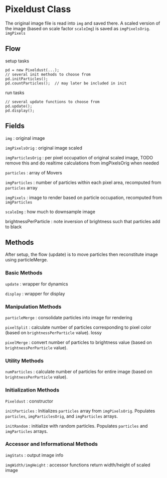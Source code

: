 # Pixeldust Class

The original image file is read into `img` and saved there. A scaled version of the image (based on scale factor `scaleImg`) is saved as `imgPixelsOrig`.  `imgPixels`

## Flow

setup tasks

    pd = new Pixeldust(...);
    // several init methods to choose from
    pd.initParticles();
    pd.countParticles();  // may later be included in init

run tasks

    // several update functions to choose from
    pd.update();
    pd.display();

## Fields

`img`
: original image

`imgPixelsOrig`
: original image scaled

`imgParticlesOrig`
: per pixel occupation of original scaled image, TODO remove this and do realtime calculations from imgPixelsOrig when needed

`particles`
: array of Movers

`imgParticles`
: number of particles within each pixel area, recomputed from `particles` array

`imgPixels`
: image to render based on particle occupation, recomputed from `imgParticles`

`scaleImg`
: how much to downsample image

brightnessPerParticle
: note inversion of brightness such that particles add to black

## Methods

After setup, the flow (update) is to move particles then reconstitute image using particleMerge.

### Basic Methods

`update`
: wrapper for dynamics

`display`
: wrapper for display

### Manipulation Methods

`particleMerge`
: consolidate particles into image for rendering

`pixelSplit`
: calculate number of particles corresponding to pixel color (based on `brightnessPerParticle` value). lossy

`pixelMerge`
: convert number of particles to brightness value (based on `brightnessPerParticle` value).

### Utility Methods

`numParticles`
: calculate number of particles for entire image (based on `brightnessPerParticle` value).

### Initialization Methods

`Pixeldust`
: constructor

`initParticles`
: Initializes `particles` array from `imgPixelsOrig`. Populates `particles`, `imgParticlesOrig`, and `imgParticles` arrays.

`initRandom`
: initialize with random particles. Populates `particles` and `imgParticles` arrays.

### Accessor and Informational Methods

`imgStats`
: output image info

`imgWidth/imgHeight`
: accessor functions return width/height of scaled image

